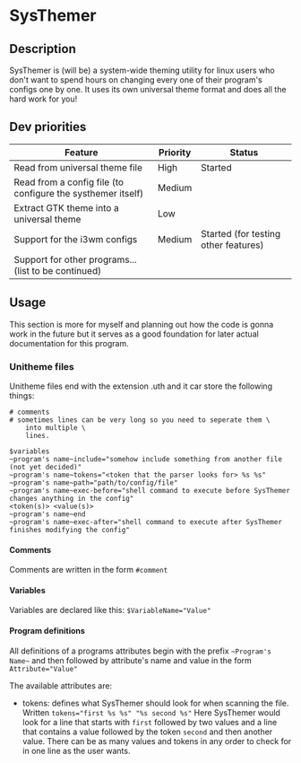SysThemer
=========

## Description ##
SysThemer is (will be) a system-wide theming utility for linux users who 
don't want to spend hours on changing every one of their program's configs
one by one. It uses its own universal theme format and does all the hard 
work for you!
    
## Dev priorities ##
| Feature                                                     | Priority | Status                               |
| ----------------------------------------------------------- | -------- | ------------------------------------ |
| Read from universal theme file                              | High     | Started                              |
| Read from a config file (to configure the systhemer itself) | Medium   |                                      |
| Extract GTK theme into a universal theme                    | Low      |                                      |
| Support for the i3wm configs                                | Medium   | Started (for testing other features) |
| Support for other programs... (list to be continued)        |          |                                      |
    
## Usage ##
This section is more for myself and planning out how the code is gonna work
in the future but it serves as a good foundation for later actual
documentation for this program.
    
### Unitheme files ###
Unitheme files end with the extension .uth and it car store the following
things:
    
```
# comments
# sometimes lines can be very long so you need to seperate them \
    into multiple \
    lines.

$variables
~program's name~include="somehow include something from another file (not yet decided)"
~program's name~tokens="<token that the parser looks for> %s %s"
~program's name~path="path/to/config/file"
~program's name~exec-before="shell command to execute before SysThemer changes anything in the config"
<token(s)> <value(s)>
~program's name~end
~program's name~exec-after="shell command to execute after SysThemer finishes modifying the config"
```
    
#### Comments ####
Comments are written in the form `#comment`

#### Variables ####
Variables are declared like this: `$VariableName="Value"`
#### Program definitions ####
All definitions of a programs attributes begin with the prefix `~Program's
Name~` and then followed by attribute's name and value in the form
`Attribute="Value"` 
   
The available attributes are: 
- tokens: defines what SysThemer should look for when scanning the file. Written
`tokens="first %s %s" "%s second %s"` Here SysThemer would look for a line that
starts with `first` followed by two values and a line that contains a value
followed by the token `second` and then another value. There can be as many
values and tokens in any order to check for in one line as the user wants. 
    
    
    
    
    
    




